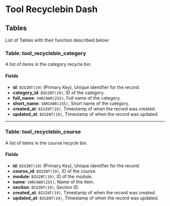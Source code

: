 # Tool Recyclebin Dash

## Tables

List of Tables with their function described below:

### Table: tool_recyclebin_category

A list of items in the category recycle bin.

#### Fields

- **id**: `BIGINT(19)` (Primary Key), Unique identifier for the record.
- **category_id**: `BIGINT(19)`, ID of the category.
- **full_name**: `VARCHAR(255)`, Full name of the category.
- **short_name**: `VARCHAR(255)`, Short name of the category.
- **created_at**: `BIGINT(19)`, Timestamp of when the record was created.
- **updated_at**: `BIGINT(19)`, Timestamp of when the record was updated.

---

### Table: tool_recyclebin_course

A list of items in the course recycle bin.

#### Fields

- **id**: `BIGINT(19)` (Primary Key), Unique identifier for the record.
- **course_id**: `BIGINT(19)`, ID of the course.
- **module**: `BIGINT(19)`, ID of the module.
- **name**: `VARCHAR(255)`, Name of the item.
- **section**: `BIGINT(19)`, Section ID.
- **created_at**: `BIGINT(19)`, Timestamp of when the record was created.
- **updated_at**: `BIGINT(19)`, Timestamp of when the record was updated.

